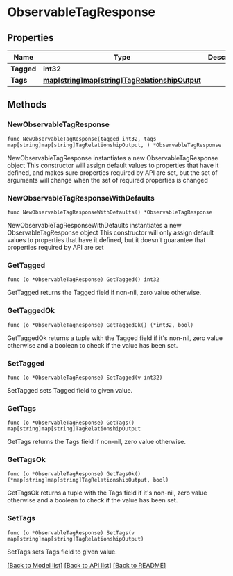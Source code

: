 # ObservableTagResponse

## Properties

Name | Type | Description | Notes
------------ | ------------- | ------------- | -------------
**Tagged** | **int32** |  | 
**Tags** | [**map[string]map[string]TagRelationshipOutput**](map.md) |  | 

## Methods

### NewObservableTagResponse

`func NewObservableTagResponse(tagged int32, tags map[string]map[string]TagRelationshipOutput, ) *ObservableTagResponse`

NewObservableTagResponse instantiates a new ObservableTagResponse object
This constructor will assign default values to properties that have it defined,
and makes sure properties required by API are set, but the set of arguments
will change when the set of required properties is changed

### NewObservableTagResponseWithDefaults

`func NewObservableTagResponseWithDefaults() *ObservableTagResponse`

NewObservableTagResponseWithDefaults instantiates a new ObservableTagResponse object
This constructor will only assign default values to properties that have it defined,
but it doesn't guarantee that properties required by API are set

### GetTagged

`func (o *ObservableTagResponse) GetTagged() int32`

GetTagged returns the Tagged field if non-nil, zero value otherwise.

### GetTaggedOk

`func (o *ObservableTagResponse) GetTaggedOk() (*int32, bool)`

GetTaggedOk returns a tuple with the Tagged field if it's non-nil, zero value otherwise
and a boolean to check if the value has been set.

### SetTagged

`func (o *ObservableTagResponse) SetTagged(v int32)`

SetTagged sets Tagged field to given value.


### GetTags

`func (o *ObservableTagResponse) GetTags() map[string]map[string]TagRelationshipOutput`

GetTags returns the Tags field if non-nil, zero value otherwise.

### GetTagsOk

`func (o *ObservableTagResponse) GetTagsOk() (*map[string]map[string]TagRelationshipOutput, bool)`

GetTagsOk returns a tuple with the Tags field if it's non-nil, zero value otherwise
and a boolean to check if the value has been set.

### SetTags

`func (o *ObservableTagResponse) SetTags(v map[string]map[string]TagRelationshipOutput)`

SetTags sets Tags field to given value.



[[Back to Model list]](../README.md#documentation-for-models) [[Back to API list]](../README.md#documentation-for-api-endpoints) [[Back to README]](../README.md)


